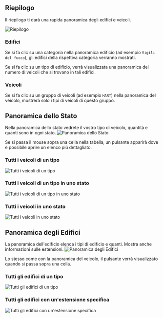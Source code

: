 ## Riepilogo

Il riepilogo ti darà una rapida panoramica degli edifici e veicoli.

![Riepilogo](./summary.png)

### Edifici

Se si fa clic su una categoria nella panoramica edificio (ad esempio `Vigili del fuoco`),
 gli edifici della rispettiva categoria verranno mostrati.

Se si fa clic su un tipo di edificio, verrà visualizzata una panoramica del numero di veicoli che si trovano in tali edifici.

### Veicoli

Se si fa clic su un gruppo di veicoli (ad esempio `HART`) nella panoramica del veicolo,
 mostrerà solo i tipi di veicoli di questo gruppo.

## Panoramica dello Stato

Nella panoramica dello stato vedrete il vostro tipo di veicolo, quantità e quanti sono in ogni stato.
![Panoramica dello Stato](./status_table.png)

Se si passa il mouse sopra una cella nella tabella, un pulsante apparirà dove è possibile aprire un elenco più dettagliato.

### Tutti i veicoli di un tipo

![Tutti i veicoli di un tipo](./vehiclelist.png)

### Tutti i veicoli di un tipo in uno stato

![Tutti i veicoli di un tipo in uno stato](./vehiclelist_status.png)

### Tutti i veicoli in uno stato

![Tutti i veicoli in uno stato](./vehiclelist_status_all.png)

## Panoramica degli Edifici

La panoramica dell'edificio elenca i tipi di edificio e quanti. Mostra anche informazioni sulle estensioni.
![Panoramica degli Edifici](./buildinglist.png)

Lo stesso come con la panoramica del veicolo, il pulsante verrà visualizzato quando si passa sopra una cella.

### Tutti gli edifici di un tipo

![Tutti gli edifici di un tipo](./buildinglist_type.png)

### Tutti gli edifici con un'estensione specifica

![Tutti gli edifici con un'estensione specifica](./buildinglist_extension.png)
